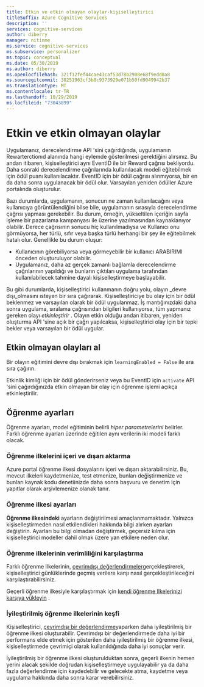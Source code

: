 ```yaml
---
title: Etkin ve etkin olmayan olaylar-kişiselleştirici
titleSuffix: Azure Cognitive Services
description: ''
services: cognitive-services
author: diberry
manager: nitinme
ms.service: cognitive-services
ms.subservice: personalizer
ms.topic: conceptual
ms.date: 05/30/2019
ms.author: diberry
ms.openlocfilehash: 321f12fef44cae43caf53d78b2908e68f9edd0a8
ms.sourcegitcommit: 38251963cf3b8c9373929e071b50fd9049942b37
ms.translationtype: MT
ms.contentlocale: tr-TR
ms.lasthandoff: 10/29/2019
ms.locfileid: "73043899"
---
```

# <a name="active-and-inactive-events"></a>Etkin ve etkin olmayan olaylar

Uygulamanız, derecelendirme API 'sini çağırdığında, uygulamanın Rewarterctionıd alanında hangi eylemde gösterilmesi gerektiğini alırsınız.  Bu andan itibaren, kişiselleştirici aynı EventID ile bir Reward çağrısı bekliyordu. Daha sonraki derecelendirme çağrılarında kullanılacak modeli eğitebilmek için ödül puanı kullanılacaktır. EventID için bir ödül çağrısı alınmıyorsa, bir en da daha sonra uygulanacak bir ödül olur. Varsayılan yeniden ödüller Azure portalında oluşturulur.

Bazı durumlarda, uygulamanın, sonucun ne zaman kullanılacağını veya kullanıcıya görüntülendiğini bilse bile, uygulamanın sırasıyla derecelendirme çağrısı yapması gerekebilir. Bu durum, örneğin, yükseltilen içeriğin sayfa işleme bir pazarlama kampanyası ile üzerine yazılmasından kaynaklanıyor olabilir. Derece çağrısının sonucu hiç kullanılmadıysa ve Kullanıcı onu görmüyorsa, her türlü, sıfır veya başka türlü herhangi bir şey ile eğitebilmek hatalı olur.
Genellikle bu durum oluşur:

* Kullanıcının görebiliyorsa veya görmeyebilir bir kullanıcı ARABIRIMI önceden oluşturuluyor olabilir. 
* Uygulamanız, daha az gerçek zamanlı bağlamla derecelendirme çağrılarının yapıldığı ve bunların çıktıları uygulama tarafından kullanılabilecek tahmine dayalı kişiselleştirmeye başlayabilir. 

Bu gibi durumlarda, kişiselleştirici kullanmanın doğru yolu, olayın _devre dışı_olmasını ısteyen bir sıra çağırarak. Kişiselleştiriciye bu olay için bir ödül beklenmez ve varsayılan olarak bir ödül uygulanmaz. İş mantığınızdaki daha sonra uygulama, sıralama çağrısından bilgileri kullanıyorsa, tüm yapmanız gereken olayı _etkinleştirir_ . Olayın etkin olduğu andan itibaren, yeniden oluşturma API 'sine açık bir çağrı yapılcaksa, kişiselleştirici olay için bir tepki bekler veya varsayılan bir ödül uygular.

## <a name="get-inactive-events"></a>Etkin olmayan olayları al

Bir olayın eğitimini devre dışı bırakmak için `learningEnabled = False` ile ara sıra çağırın.

Etkinlik kimliği için bir ödül gönderirseniz veya bu EventID için `activate` API 'sini çağırdığınızda etkin olmayan bir olay için öğrenme işlemi açıkça etkinleştirilir.

## <a name="learning-settings"></a>Öğrenme ayarları

Öğrenme ayarları, model eğitiminin belirli *hiper parametrelerini* belirler. Farklı öğrenme ayarları üzerinde eğitilen aynı verilerin iki modeli farklı olacak.

### <a name="import-and-export-learning-policies"></a>Öğrenme ilkelerini içeri ve dışarı aktarma

Azure portal öğrenme ilkesi dosyalarını içeri ve dışarı aktarabilirsiniz. Bu, mevcut ilkeleri kaydetmenize, test etmenize, bunları değiştirmenize ve bunları kaynak kodu denetiinizde daha sonra başvuru ve denetim için yapıtlar olarak arşivlemenize olanak tanır.

### <a name="learning-policy-settings"></a>Öğrenme ilkesi ayarları

**Öğrenme ilkesindeki** ayarların değiştirilmesi amaçlanmamaktadır. Yalnızca kişiselleştirmeden nasıl etkilendikleri hakkında bilgi alırken ayarları değiştirin. Ayarları bu bilgi olmadan değiştirmek, geçersiz kılma için kişiselleştirici modeller dahil olmak üzere yan etkilere neden olur.

### <a name="comparing-effectiveness-of-learning-policies"></a>Öğrenme ilkelerinin verimliliğini karşılaştırma

Farklı öğrenme Ilkelerinin, [çevrimdışı değerlendirmeler](concepts-offline-evaluation.md)gerçekleştirerek, kişiselleştirici günlüklerinde geçmiş verilere karşı nasıl gerçekleştirileceğini karşılaştırabilirsiniz.

Geçerli öğrenme ilkesiyle karşılaştırmak için [kendi öğrenme Ilkelerinizi karşıya yükleyin](how-to-offline-evaluation.md) .

### <a name="discovery-of-optimized-learning-policies"></a>İyileştirilmiş öğrenme ilkelerinin keşfi

Kişiselleştirici, [çevrimdışı bir değerlendirme](how-to-offline-evaluation.md)yaparken daha iyileştirilmiş bir öğrenme ilkesi oluşturabilir. Çevrimdışı bir değerlendirmede daha iyi bir performans elde etmek için gösterilen daha iyileştirilmiş bir öğrenme ilkesi, kişiselleştirmede çevrimiçi olarak kullanıldığında daha iyi sonuçlar verir.

İyileştirilmiş bir öğrenme ilkesi oluşturulduktan sonra, geçerli ilkenin hemen yerini alacak şekilde doğrudan kişiselleştirmeye uygulayabilir ya da daha fazla değerlendirme için kaydedebilir ve gelecekte atma, kaydetme veya uygulama hakkında daha sonra karar verebilirsiniz.
